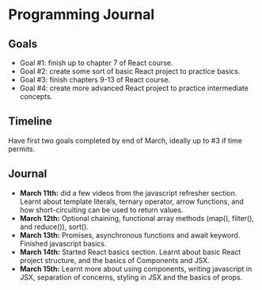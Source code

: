 # Programming Journal

## Goals
* Goal #1: finish up to chapter 7 of React course.
* Goal #2: create some sort of basic React project to practice basics.
* Goal #3: finish chapters 9-13 of React course.
* Goal #4: create more advanced React project to practice intermediate concepts.

## Timeline
Have first two goals completed by end of March, ideally up to #3 if time permits.

## Journal
* **March 11th:** did a few videos from the javascript refresher section. Learnt about template literals, ternary operator, arrow functions, and how short-circuiting can be used to return values.
* **March 12th:** Optional chaining, functional array methods (map(), filter(), and reduce()), sort().
* **March 13th:** Promises, asynchronous functions and await keyword. Finished javascript basics.
* **March 14th:** Started React basics section. Learnt about basic React project structure, and the basics of Components and JSX.
* **March 15th:** Learnt more about using components, writing javascript in JSX, separation of concerns, styling in JSX and the basics of props.
